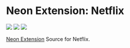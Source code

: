 # Neon Extension: Netflix

[![](https://img.shields.io/travis/NeApp/neon-extension-source-netflix/master.svg)](https://travis-ci.org/NeApp/neon-extension-source-netflix) [![](https://img.shields.io/coveralls/github/NeApp/neon-extension-source-netflix/master.svg)](https://coveralls.io/github/NeApp/neon-extension-source-netflix) ![](https://img.shields.io/github/license/NeApp/neon-extension-source-netflix.svg)

[Neon Extension](https://github.com/NeApp/neon-extension) Source for Netflix.
